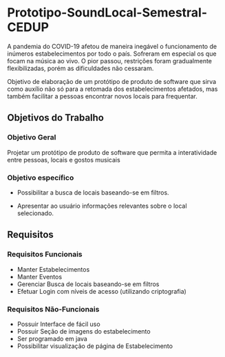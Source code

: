 # Prototipo-SoundLocal-Semestral-CEDUP

A pandemia do COVID-19 afetou de maneira inegável o funcionamento de inúmeros estabelecimentos por todo o país. Sofreram em especial os que focam na música ao vivo. O pior passou, restrições foram gradualmente flexibilizadas, porém as dificuldades não cessaram.

Objetivo de elaboração de um protótipo de produto de software que sirva como auxílio não só para a retomada dos estabelecimentos afetados, mas também facilitar a pessoas encontrar novos locais para frequentar.

## Objetivos do Trabalho
### Objetivo Geral

Projetar um protótipo de produto de software que permita a interatividade entre pessoas, locais e gostos musicais

### Objetivo específico

* Possibilitar a busca de locais baseando-se em filtros.

* Apresentar ao usuário informações relevantes sobre o local selecionado.

## Requisitos
### Requisitos Funcionais
* Manter Estabelecimentos
* Manter Eventos
* Gerenciar Busca de locais baseando-se em filtros
* Efetuar Login com níveis de acesso (utilizando criptografia)

### Requisitos Não-Funcionais
* Possuir Interface de fácil uso
* Possuir Seção de imagens do estabelecimento
* Ser programado em java
* Possibilitar visualização de página de Estabelecimento

